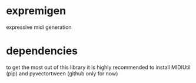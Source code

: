 # expremigen
expressive midi generation

# dependencies
to get the most out of this library it is highly recommended to install MIDIUtil (pip) and pyvectortween (github only for now)

